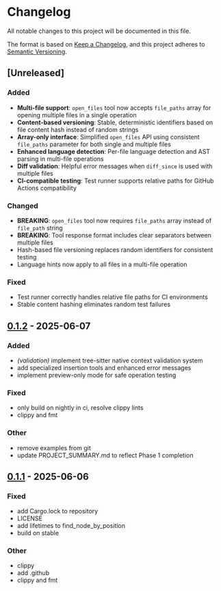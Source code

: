 # Changelog

All notable changes to this project will be documented in this file.

The format is based on [Keep a Changelog](https://keepachangelog.com/en/1.0.0/),
and this project adheres to [Semantic Versioning](https://semver.org/spec/v2.0.0.html).

## [Unreleased]

### Added

- **Multi-file support**: `open_files` tool now accepts `file_paths` array for opening multiple files in a single operation
- **Content-based versioning**: Stable, deterministic identifiers based on file content hash instead of random strings
- **Array-only interface**: Simplified `open_files` API using consistent `file_paths` parameter for both single and multiple files
- **Enhanced language detection**: Per-file language detection and AST parsing in multi-file operations
- **Diff validation**: Helpful error messages when `diff_since` is used with multiple files
- **CI-compatible testing**: Test runner supports relative paths for GitHub Actions compatibility

### Changed

- **BREAKING**: `open_files` tool now requires `file_paths` array instead of `file_path` string
- **BREAKING**: Tool response format includes clear separators between multiple files
- Hash-based file versioning replaces random identifiers for consistent testing
- Language hints now apply to all files in a multi-file operation

### Fixed

- Test runner correctly handles relative file paths for CI environments
- Stable content hashing eliminates random test failures
## [0.1.2](https://github.com/jbr/semantic-edit-mcp/compare/v0.1.1...v0.1.2) - 2025-06-07

### Added

- *(validation)* implement tree-sitter native context validation system
- add specialized insertion tools and enhanced error messages
- implement preview-only mode for safe operation testing

### Fixed

- only build on nightly in ci, resolve clippy lints
- clippy and fmt

### Other

- remove examples from git
- update PROJECT_SUMMARY.md to reflect Phase 1 completion

## [0.1.1](https://github.com/jbr/semantic-edit-mcp/compare/v0.1.0...v0.1.1) - 2025-06-06

### Fixed

- add Cargo.lock to repository
- LICENSE
- add lifetimes to find_node_by_position
- build on stable

### Other

- clippy
- add .github
- clippy and fmt
